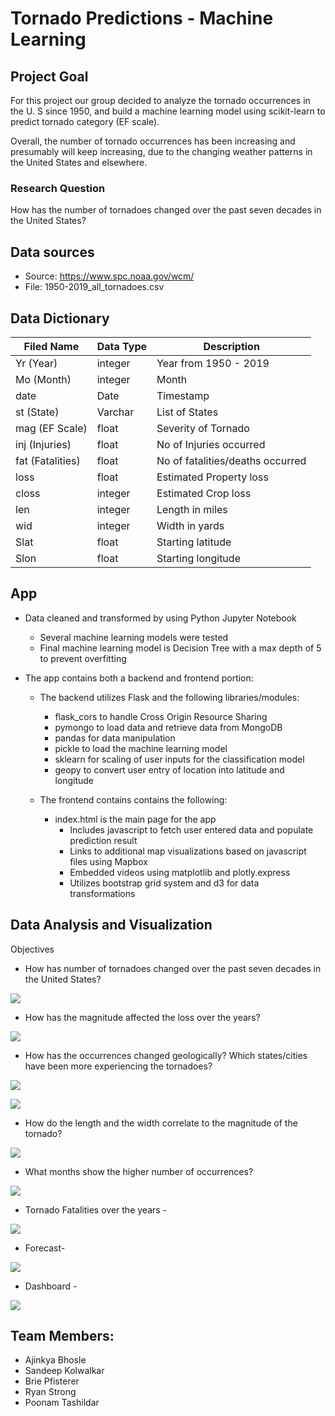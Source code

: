 # Tornado Predictions - Machine Learning

## Project Goal

For this project our group decided to analyze the tornado occurrences in the U. S since 1950, and build a machine learning model using scikit-learn to predict tornado category (EF scale).

Overall, the number of tornado occurrences has been increasing and presumably will keep increasing, due to the changing weather patterns in the United States and elsewhere.

### Research Question

How has the number of tornadoes changed over the past seven decades in the United States?

## Data sources

  * Source: https://www.spc.noaa.gov/wcm/ 
  * File: 1950-2019_all_tornadoes.csv

## Data Dictionary

|Filed Name |Data Type |Description
| ---- | ---- | ---- |
Yr (Year) |	integer	| Year from 1950 - 2019 |
Mo (Month)|	integer	| Month 
date	     | Date	   | Timestamp
st (State)| Varchar	| List of States 
mag (EF Scale) |	float |	Severity of Tornado
inj (Injuries) |	float	| No of Injuries occurred
fat (Fatalities) |	float	| No of fatalities/deaths occurred
loss 	| float	| Estimated Property loss
closs |	integer |	Estimated Crop loss
len |	integer	| Length in miles
wid	| integer	| Width in yards
Slat | 	float	| Starting latitude
Slon | float	 | Starting longitude

## App

- Data cleaned and transformed by using Python Jupyter Notebook
  - Several machine learning models were tested
  - Final machine learning model is Decision Tree with a max depth of 5 to prevent overfitting

- The app contains both a backend and frontend portion:

  - The backend utilizes Flask and the following libraries/modules:
    - flask_cors to handle Cross Origin Resource Sharing
    - pymongo to load data and retrieve data from MongoDB
    - pandas for data manipulation
    - pickle to load the machine learning model
    - sklearn for scaling of user inputs for the classification model
    - geopy to convert user entry of location into latitude and longitude

  - The frontend contains contains the following:
    - index.html is the main page for the app
      - Includes javascript to fetch user entered data and populate prediction result
      - Links to additional map visualizations based on javascript files using Mapbox
      - Embedded videos using matplotlib and plotly.express
      - Utilizes bootstrap grid system and d3 for data transformations

## Data Analysis and Visualization

Objectives
* How has number of tornadoes changed over the past seven decades in the United States?

![](https://github.com/tornado-predictions/tornado/blob/poonam/poonam_final_project_ML/images/tornado%20occurrences%20over%20the%20years%20-%20animation.png)

* How has the magnitude affected the loss over the years?

![](https://github.com/tornado-predictions/tornado/blob/poonam/poonam_final_project_ML/images/Analysis-%20Loss%20(Dollars)%20vs%20Magnitude.png)

* How has the occurrences changed geologically? Which states/cities have been more experiencing the tornadoes?

![](https://github.com/tornado-predictions/tornado/blob/poonam/poonam_final_project_ML/images/frequency-choropleth-%20animation.png)

![](https://github.com/tornado-predictions/tornado/blob/poonam/poonam_final_project_ML/images/tornado%20frequency-%20animation.png)

* How do the length and the width correlate to the magnitude of the tornado?

![](https://github.com/tornado-predictions/tornado/blob/poonam/poonam_final_project_ML/images/Analysis-%20Length%20and%20Width.png)

* What months show the higher number of occurrences?

![](https://github.com/tornado-predictions/tornado/blob/poonam/poonam_final_project_ML/images/Analysis-%20occurrences%20in%20each%20month%20over%20the%20years.png)

* Tornado Fatalities over the years -

![](https://github.com/tornado-predictions/tornado/blob/poonam/poonam_final_project_ML/images/fatalities-choropleth-%20animation.png)

* Forecast-

![](https://github.com/tornado-predictions/tornado/blob/poonam/poonam_final_project_ML/images/Forecast-%20tornado%20occurrences%20over%20the%20years.png)

* Dashboard - 

![](https://github.com/tornado-predictions/tornado/blob/poonam/poonam_final_project_ML/images/tornado%20prediction%20dashboard.png)

## Team Members:

* Ajinkya Bhosle
* Sandeep Kolwalkar
* Brie Pfisterer
* Ryan Strong
* Poonam Tashildar
